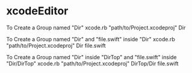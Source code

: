 # xcodeEditor

To Create a Group named "Dir"
xcode.rb "path/to/Project.xcodeproj" Dir


To Create a Group named "Dir" and "file.swift" inside "Dir"
xcode.rb "path/to/Project.xcodeproj" Dir file.swift

To Create a Group named "Dir" inside "DirTop" and "file.swift" inside "Dir/DirTop"
xcode.rb "path/to/Project.xcodeproj" DirTop/Dir file.swift
